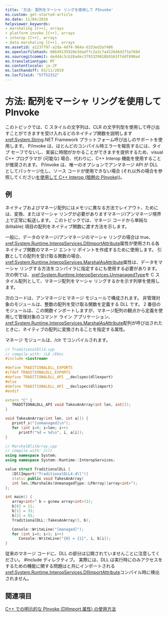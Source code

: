 ```yaml
---
title: '方法: 配列をマーシャ リングを使用して PInvoke'
ms.custom: get-started-article
ms.date: 11/04/2016
helpviewer_keywords:
- marshaling [C++], arrays
- platform invoke [C++], arrays
- interop [C++], arrays
- data marshaling [C++], arrays
ms.assetid: a1237797-a2da-4df4-984a-6333ed3af406
ms.openlocfilehash: 60b49135928e3dadffc2a3c7a422646d2f3a768d
ms.sourcegitcommit: dedd4c3cb28adec3793329018b9163ffddf890a4
ms.translationtype: MT
ms.contentlocale: ja-JP
ms.lasthandoff: 03/11/2019
ms.locfileid: "57752312"
---
```

# <a name="how-to-marshal-arrays-using-pinvoke"></a>方法: 配列をマーシャ リングを使用して PInvoke

このトピックでは、C スタイルの文字列は、CLR の文字列型を使用して呼び出すことができますを受け入れるどのネイティブ関数を説明します<xref:System.String>.NET Framework プラットフォーム呼び出しのサポートを使用します。 P/invoke は、ほとんどのコンパイル時エラーを報告するには、タイプ セーフでないし、実装に時間がかかることができますを提供するため、visual C++ プログラマが (可能な) 場合、代わりに、C++ Interop 機能を使用することが推奨されます。 P/invoke は、唯一のオプションでアンマネージ API が DLL としてパッケージ化し、ソース コードが使用できない場合 (それ以外の場合を参照してください[を使用して C++ Interop (暗黙の PInvoke)](../dotnet/using-cpp-interop-implicit-pinvoke.md))。

## <a name="example"></a>例

ネイティブおよびマネージ配列にはメモリに異なる方法でレイアウト、ためには、変換、またはマーシャ リングが必要がありますマネージ/アンマネージ境界上で正常に転送します。 このトピックでは、マネージ コードから単純な (blitable) 項目の配列をネイティブ関数に渡す方法を示します。

一般に、データのマネージ/アンマネージのマーシャ リングの場合は true、<xref:System.Runtime.InteropServices.DllImportAttribute>属性が使用される各ネイティブ関数のマネージ エントリ ポイントを作成するために使用します。 引数としての配列を受け取る関数の場合、<xref:System.Runtime.InteropServices.MarshalAsAttribute>属性は、データをマーシャ リングする方法をコンパイラに指定するにも使用する必要があります。 次の例では、<xref:System.Runtime.InteropServices.UnmanagedType>を C スタイル配列として、マネージ配列をマーシャ リングするかを示す列挙を使用します。

次のコードは、アンマネージとマネージ モジュールで構成されます。 非管理対象のモジュールは、整数の配列を受け取る関数を定義する DLL です。 2 番目のモジュールは、この関数インポートしますが、マネージ配列の観点から定義を使用して管理対象のコマンド ライン アプリケーション、<xref:System.Runtime.InteropServices.MarshalAsAttribute>配列が呼び出されたときに、ネイティブの配列に変換されることを指定する属性。

マネージ モジュールは、/clr でコンパイルされます。

```cpp
// TraditionalDll4.cpp
// compile with: /LD /EHsc
#include <iostream>

#define TRADITIONALDLL_EXPORTS
#ifdef TRADITIONALDLL_EXPORTS
#define TRADITIONALDLL_API __declspec(dllexport)
#else
#define TRADITIONALDLL_API __declspec(dllimport)
#endif

extern "C" {
   TRADITIONALDLL_API void TakesAnArray(int len, int[]);
}

void TakesAnArray(int len, int a[]) {
   printf_s("[unmanaged]\n");
   for (int i=0; i<len; i++)
      printf("%d = %d\n", i, a[i]);
}
```

```cpp
// MarshalBlitArray.cpp
// compile with: /clr
using namespace System;
using namespace System::Runtime::InteropServices;

value struct TraditionalDLL {
   [DllImport("TraditionalDLL4.dll")]
   static public void TakesAnArray(
   int len,[MarshalAs(UnmanagedType::LPArray)]array<int>^);
};

int main() {
   array<int>^ b = gcnew array<int>(3);
   b[0] = 11;
   b[1] = 33;
   b[2] = 55;
   TraditionalDLL::TakesAnArray(3, b);

   Console::WriteLine("[managed]");
   for (int i=0; i<3; i++)
      Console::WriteLine("{0} = {1}", i, b[i]);
}
```

従来のマネージ コードに、DLL の部分は公開されていませんことに注意してください。 #include ディレクティブ。 実際には、DLL は実行時にのみアクセスをするための機能に関する問題はと共にインポートされる<xref:System.Runtime.InteropServices.DllImportAttribute>コンパイル時に検出されません。

## <a name="see-also"></a>関連項目

[C++ での明示的な PInvoke (DllImport 属性) の使用方法](../dotnet/using-explicit-pinvoke-in-cpp-dllimport-attribute.md)
